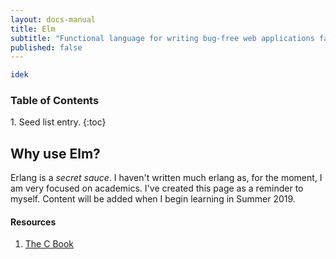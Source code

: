 ```yaml
---
layout: docs-manual
title: Elm
subtitle: "Functional language for writing bug-free web applications fast ."
published: false
---
```


```Elm
idek
```

<h3>Table of Contents</h3>
1. Seed list entry.
{:toc}

<br />

## Why use Elm?

Erlang is a *secret sauce*. I haven't written much erlang as, for the moment, I am very focused on academics. I've created this page as a reminder to myself. Content will be added when I begin learning in Summer 2019.

#### Resources
1. [The C Book](http://publications.gbdirect.co.uk/c_book/)

<br />

